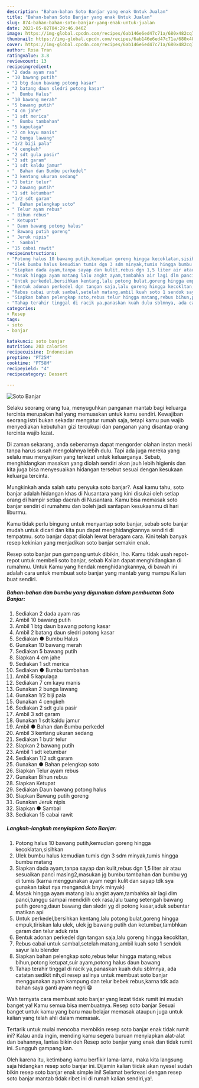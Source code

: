 ```yaml
---
description: "Bahan-bahan Soto Banjar yang enak Untuk Jualan"
title: "Bahan-bahan Soto Banjar yang enak Untuk Jualan"
slug: 874-bahan-bahan-soto-banjar-yang-enak-untuk-jualan
date: 2021-05-02T04:29:46.046Z
image: https://img-global.cpcdn.com/recipes/6ab146e6ed47c71a/680x482cq70/soto-banjar-foto-resep-utama.jpg
thumbnail: https://img-global.cpcdn.com/recipes/6ab146e6ed47c71a/680x482cq70/soto-banjar-foto-resep-utama.jpg
cover: https://img-global.cpcdn.com/recipes/6ab146e6ed47c71a/680x482cq70/soto-banjar-foto-resep-utama.jpg
author: Rosa Tran
ratingvalue: 3.8
reviewcount: 13
recipeingredient:
- "2 dada ayam ras"
- "10 bawang putih"
- "1 btg daun bawang potong kasar"
- "2 batang daun sledri potong kasar"
- "  Bumbu Halus"
- "10 bawang merah"
- "5 bawang putih"
- "4 cm jahe"
- "1 sdt merica"
- "  Bumbu tambahan"
- "5 kapulaga"
- "7 cm kayu manis"
- "2 bunga lawang"
- "1/2 biji pala"
- "4 cengkeh"
- "2 sdt gula pasir"
- "3 sdt garam"
- "1 sdt kaldu jamur"
- "  Bahan dan Bumbu perkedel"
- "3 kentang ukuran sedang"
- "1 butir telur"
- "2 bawang putih"
- "1 sdt ketumbar"
- "1/2 sdt garam"
- "  Bahan pelengkap soto"
- " Telur ayam rebus"
- " Bihun rebus"
- " Ketupat"
- " Daun bawang potong halus"
- " Bawang putih goreng"
- " Jeruk nipis"
- "  Sambal"
- "15 cabai rawit"
recipeinstructions:
- "Potong halus 10 bawang putih,kemudian goreng hingga kecoklatan,sisihkan"
- "Ulek bumbu halus kemudian tumis dgn 3 sdm minyak,tumis hingga bumbu matang"
- "Siapkan dada ayam,tanpa sayap dan kulit,rebus dgn 1,5 liter air atau sesuaikan panci masing2,masukan jg bumbu tambahan dan bumbu yg di tumis (karna menggunakan ayam negri kulit dan sayap tdk sya gunakan takut nya menganduk bnyk minyak)"
- "Masak hingga ayam matang lalu angkt ayam,tambahka air lagi dlm panci,tunggu sampai mendidih cek rasa,lalu tuang setengah bawang putih goreng,daun bawang dan sledri yg di potong kasar,aduk sebentar matikan api"
- "Untuk perkedel,bersihkan kentang,lalu potong bulat,goreng hingga empuk,tiriskan lalu ulek, ulek jg bawang putih dan ketumbar,tambhkan garam dan telur aduk rata"
- "Bentuk adonan perkedel dgn tangan saja,lalu goreng hingga kecokltan,"
- "Rebus cabai untuk sambal,setelah matang,ambil kuah soto 1 sendok sayur lalu blender"
- "Siapkan bahan pelengkap soto,rebus telur hingga matang,rebus bihun,potong ketupat,suir ayam,potong halus daun bawang"
- "Tahap terahir tinggal di racik ya,panaskan kuah dulu sblmnya, ada catatan sedikit nih,di resep aslinya untuk membuat soto banjar menggunakan ayam kampung dan telur bebek rebus,karna tdk ada bahan saya ganti ayam negri 😁"
categories:
- Resep
tags:
- soto
- banjar

katakunci: soto banjar 
nutrition: 203 calories
recipecuisine: Indonesian
preptime: "PT25M"
cooktime: "PT58M"
recipeyield: "4"
recipecategory: Dessert

---
```



![Soto Banjar](https://img-global.cpcdn.com/recipes/6ab146e6ed47c71a/680x482cq70/soto-banjar-foto-resep-utama.jpg)

Selaku seorang orang tua, menyuguhkan panganan mantab bagi keluarga tercinta merupakan hal yang memuaskan untuk kamu sendiri. Kewajiban seorang istri bukan sekadar mengatur rumah saja, tetapi kamu pun wajib menyediakan kebutuhan gizi tercukupi dan panganan yang disantap orang tercinta wajib lezat.

Di zaman  sekarang, anda sebenarnya dapat mengorder olahan instan meski tanpa harus susah mengolahnya lebih dulu. Tapi ada juga mereka yang selalu mau menyajikan yang terlezat untuk keluarganya. Sebab, menghidangkan masakan yang diolah sendiri akan jauh lebih higienis dan kita juga bisa menyesuaikan hidangan tersebut sesuai dengan kesukaan keluarga tercinta. 



Mungkinkah anda salah satu penyuka soto banjar?. Asal kamu tahu, soto banjar adalah hidangan khas di Nusantara yang kini disukai oleh setiap orang di hampir setiap daerah di Nusantara. Kamu bisa memasak soto banjar sendiri di rumahmu dan boleh jadi santapan kesukaanmu di hari liburmu.

Kamu tidak perlu bingung untuk menyantap soto banjar, sebab soto banjar mudah untuk dicari dan kita pun dapat menghidangkannya sendiri di tempatmu. soto banjar dapat diolah lewat beragam cara. Kini telah banyak resep kekinian yang menjadikan soto banjar semakin enak.

Resep soto banjar pun gampang untuk dibikin, lho. Kamu tidak usah repot-repot untuk membeli soto banjar, sebab Kalian dapat menghidangkan di rumahmu. Untuk Kamu yang hendak menghidangkannya, di bawah ini adalah cara untuk membuat soto banjar yang mantab yang mampu Kalian buat sendiri.

<!--inarticleads1-->

##### Bahan-bahan dan bumbu yang digunakan dalam pembuatan Soto Banjar:

1. Sediakan 2 dada ayam ras
1. Ambil 10 bawang putih
1. Ambil 1 btg daun bawang potong kasar
1. Ambil 2 batang daun sledri potong kasar
1. Sediakan  ● Bumbu Halus
1. Gunakan 10 bawang merah
1. Sediakan 5 bawang putih
1. Siapkan 4 cm jahe
1. Sediakan 1 sdt merica
1. Sediakan  ● Bumbu tambahan
1. Ambil 5 kapulaga
1. Sediakan 7 cm kayu manis
1. Gunakan 2 bunga lawang
1. Gunakan 1/2 biji pala
1. Gunakan 4 cengkeh
1. Sediakan 2 sdt gula pasir
1. Ambil 3 sdt garam
1. Gunakan 1 sdt kaldu jamur
1. Ambil  ● Bahan dan Bumbu perkedel
1. Ambil 3 kentang ukuran sedang
1. Sediakan 1 butir telur
1. Siapkan 2 bawang putih
1. Ambil 1 sdt ketumbar
1. Sediakan 1/2 sdt garam
1. Gunakan  ● Bahan pelengkap soto
1. Siapkan  Telur ayam rebus
1. Gunakan  Bihun rebus
1. Siapkan  Ketupat
1. Sediakan  Daun bawang potong halus
1. Siapkan  Bawang putih goreng
1. Gunakan  Jeruk nipis
1. Siapkan  ● Sambal
1. Sediakan 15 cabai rawit




<!--inarticleads2-->

##### Langkah-langkah menyiapkan Soto Banjar:

1. Potong halus 10 bawang putih,kemudian goreng hingga kecoklatan,sisihkan
1. Ulek bumbu halus kemudian tumis dgn 3 sdm minyak,tumis hingga bumbu matang
1. Siapkan dada ayam,tanpa sayap dan kulit,rebus dgn 1,5 liter air atau sesuaikan panci masing2,masukan jg bumbu tambahan dan bumbu yg di tumis (karna menggunakan ayam negri kulit dan sayap tdk sya gunakan takut nya menganduk bnyk minyak)
1. Masak hingga ayam matang lalu angkt ayam,tambahka air lagi dlm panci,tunggu sampai mendidih cek rasa,lalu tuang setengah bawang putih goreng,daun bawang dan sledri yg di potong kasar,aduk sebentar matikan api
1. Untuk perkedel,bersihkan kentang,lalu potong bulat,goreng hingga empuk,tiriskan lalu ulek, ulek jg bawang putih dan ketumbar,tambhkan garam dan telur aduk rata
1. Bentuk adonan perkedel dgn tangan saja,lalu goreng hingga kecokltan,
1. Rebus cabai untuk sambal,setelah matang,ambil kuah soto 1 sendok sayur lalu blender
1. Siapkan bahan pelengkap soto,rebus telur hingga matang,rebus bihun,potong ketupat,suir ayam,potong halus daun bawang
1. Tahap terahir tinggal di racik ya,panaskan kuah dulu sblmnya, ada catatan sedikit nih,di resep aslinya untuk membuat soto banjar menggunakan ayam kampung dan telur bebek rebus,karna tdk ada bahan saya ganti ayam negri 😁




Wah ternyata cara membuat soto banjar yang lezat tidak rumit ini mudah banget ya! Kamu semua bisa membuatnya. Resep soto banjar Sesuai banget untuk kamu yang baru mau belajar memasak ataupun juga untuk kalian yang telah ahli dalam memasak.

Tertarik untuk mulai mencoba membikin resep soto banjar enak tidak rumit ini? Kalau anda ingin, mending kamu segera buruan menyiapkan alat-alat dan bahannya, lantas bikin deh Resep soto banjar yang enak dan tidak rumit ini. Sungguh gampang kan. 

Oleh karena itu, ketimbang kamu berfikir lama-lama, maka kita langsung saja hidangkan resep soto banjar ini. Dijamin kalian tiidak akan nyesel sudah bikin resep soto banjar enak simple ini! Selamat berkreasi dengan resep soto banjar mantab tidak ribet ini di rumah kalian sendiri,ya!.

